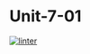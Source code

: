 # Unit-7-01
[![linter](https://github.com/<JacobGD1>/<Unit-7-01>/workflows/linter/badge.svg)](https://github.com/marketplace/actions/super-linter)
